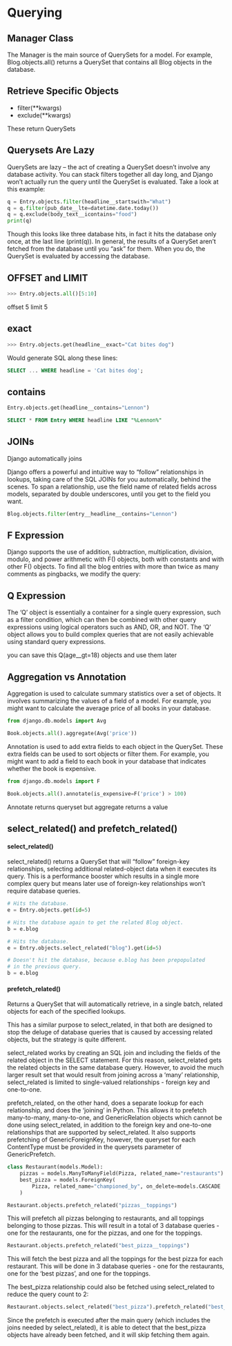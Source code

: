 # Querying

## Manager Class

The Manager is the main source of QuerySets for a model. For example, Blog.objects.all() returns a QuerySet that contains all Blog objects in the database.

## Retrieve Specific Objects

- filter(**kwargs)
- exclude(**kwargs)

These return QuerySets

## Querysets Are Lazy

QuerySets are lazy – the act of creating a QuerySet doesn’t involve any database activity. You can stack filters together all day long, and Django won’t actually run the query until the QuerySet is evaluated. Take a look at this example:

```python
q = Entry.objects.filter(headline__startswith="What")
q = q.filter(pub_date__lte=datetime.date.today())
q = q.exclude(body_text__icontains="food")
print(q)
```

Though this looks like three database hits, in fact it hits the database only once, at the last line (print(q)). In general, the results of a QuerySet aren’t fetched from the database until you “ask” for them. When you do, the QuerySet is evaluated by accessing the database.

## OFFSET and LIMIT

```python
>>> Entry.objects.all()[5:10]
```

offset 5 limit 5

## exact

```python
>>> Entry.objects.get(headline__exact="Cat bites dog")
```
Would generate SQL along these lines:
```sql
SELECT ... WHERE headline = 'Cat bites dog';
```

## contains

```python
Entry.objects.get(headline__contains="Lennon")
```

```sql
SELECT * FROM Entry WHERE headline LIKE "%Lennon%"
```

## JOINs

Django automatically joins

Django offers a powerful and intuitive way to “follow” relationships in lookups, taking care of the SQL JOINs for you automatically, behind the scenes. To span a relationship, use the field name of related fields across models, separated by double underscores, until you get to the field you want.

```python
Blog.objects.filter(entry__headline__contains="Lennon")
```

## F Expression

Django supports the use of addition, subtraction, multiplication, division, modulo, and power arithmetic with F() objects, both with constants and with other F() objects. To find all the blog entries with more than twice as many comments as pingbacks, we modify the query:

## Q Expression

The ‘Q’ object is essentially a container for a single query expression, such as a filter condition, which can then be combined with other query expressions using logical operators such as AND, OR, and NOT. The ‘Q’ object allows you to build complex queries that are not easily achievable using standard query expressions.

you can save this Q(age__gt=18) objects and use them later


## Aggregation vs Annotation

Aggregation is used to calculate summary statistics over a set of objects. It involves summarizing the values of a field of a model. For example, you might want to calculate the average price of all books in your database.

```python
from django.db.models import Avg

Book.objects.all().aggregate(Avg('price'))
```

Annotation is used to add extra fields to each object in the QuerySet. These extra fields can be used to sort objects or filter them. For example, you might want to add a field to each book in your database that indicates whether the book is expensive.

```python
from django.db.models import F

Book.objects.all().annotate(is_expensive=F('price') > 100)
```

Annotate returns queryset but aggregate returns a value

## select_related() and prefetch_related()

#### select_related()

select_related() returns a QuerySet that will “follow” foreign-key relationships, selecting additional related-object data when it executes its query. This is a performance booster which results in a single more complex query but means later use of foreign-key relationships won’t require database queries.

```python
# Hits the database.
e = Entry.objects.get(id=5)

# Hits the database again to get the related Blog object.
b = e.blog
```

```python
# Hits the database.
e = Entry.objects.select_related("blog").get(id=5)

# Doesn't hit the database, because e.blog has been prepopulated
# in the previous query.
b = e.blog
```

#### prefetch_related()

Returns a QuerySet that will automatically retrieve, in a single batch, related objects for each of the specified lookups.

This has a similar purpose to select_related, in that both are designed to stop the deluge of database queries that is caused by accessing related objects, but the strategy is quite different.

select_related works by creating an SQL join and including the fields of the related object in the SELECT statement. For this reason, select_related gets the related objects in the same database query. However, to avoid the much larger result set that would result from joining across a ‘many’ relationship, select_related is limited to single-valued relationships - foreign key and one-to-one.

prefetch_related, on the other hand, does a separate lookup for each relationship, and does the ‘joining’ in Python. This allows it to prefetch many-to-many, many-to-one, and GenericRelation objects which cannot be done using select_related, in addition to the foreign key and one-to-one relationships that are supported by select_related. It also supports prefetching of GenericForeignKey, however, the queryset for each ContentType must be provided in the querysets parameter of GenericPrefetch.

```python
class Restaurant(models.Model):
    pizzas = models.ManyToManyField(Pizza, related_name="restaurants")
    best_pizza = models.ForeignKey(
        Pizza, related_name="championed_by", on_delete=models.CASCADE
    )
```

```python
Restaurant.objects.prefetch_related("pizzas__toppings")
```

This will prefetch all pizzas belonging to restaurants, and all toppings belonging to those pizzas. This will result in a total of 3 database queries - one for the restaurants, one for the pizzas, and one for the toppings.

```python
Restaurant.objects.prefetch_related("best_pizza__toppings")
```

This will fetch the best pizza and all the toppings for the best pizza for each restaurant. This will be done in 3 database queries - one for the restaurants, one for the ‘best pizzas’, and one for the toppings.

The best_pizza relationship could also be fetched using select_related to reduce the query count to 2:

```python
Restaurant.objects.select_related("best_pizza").prefetch_related("best_pizza__toppings")
```

Since the prefetch is executed after the main query (which includes the joins needed by select_related), it is able to detect that the best_pizza objects have already been fetched, and it will skip fetching them again.

